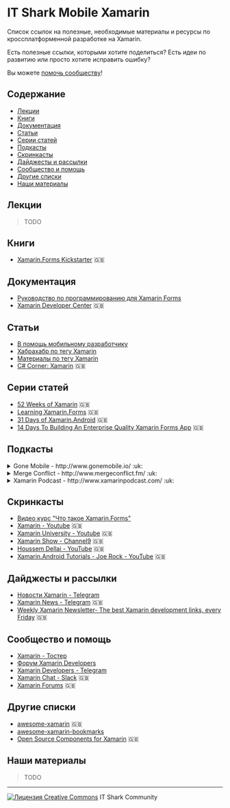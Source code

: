 # IT Shark Mobile Xamarin

Список ссылок на полезные, необходимые материалы и ресурсы по кроссплатформенной разработке на Xamarin.

Есть полезные ссылки, которыми хотите поделиться? Есть идеи по развитию или просто хотите исправить ошибку?

Вы можете [помочь сообществу](https://github.com/it-shark-pro/mobile-xamarin/issues/new)!

## Содержание

- [Лекции](#Лекции)
- [Книги](#Книги)
- [Документация](#Документация)
- [Статьи](#Статьи)
- [Серии статей](#Серии-статей)
- [Подкасты](#Подкасты)
- [Скринкасты](#Скринкасты)
- [Дайджесты и рассылки](#Дайджесты-и-рассылки)
- [Сообщество и помощь](#Сообщество-и-помощь)
- [Другие списки](#Другие-списки)
- [Наши материалы](#Наши-материалы)

## Лекции

> TODO

## Книги
- [Xamarin.Forms Kickstarter](http://www.xforms-kickstarter.com/) :uk:

## Документация
- [Руководство по программированию для Xamarin Forms](https://metanit.com/sharp/xamarin/)
- [Xamarin Developer Center](https://developer.xamarin.com/) :uk:

## Статьи
- [В помощь мобильному разработчику](https://xamdev.ru/)
- [Хабрахабр по тегу Xamarin](https://habrahabr.ru/search/?q=xamarin)
- [Материалы по тегу Xamarin](https://wcoder.github.io/tags/#xamarin)
- [C# Corner: Xamarin](http://www.c-sharpcorner.com/technologies/xamarin) :uk:

## Серии статей
- [52 Weeks of Xamarin](http://jesseliberty.com/?s=52+weeks+of+xamarin) :uk:
- [Learning Xamarin.Forms](http://jesseliberty.com/?s=Learning+Xamarin.Forms) :uk:
- [31 Days of Xamarin.Android](https://blog.falafel.com/31-days-of-xamarin-android/) :uk:
- [14 Days To Building An Enterprise Quality Xamarin Forms App](http://xamarinhelp.com/14-days-to-building-an-enterprise-quality-xamarin-forms-app/) :uk:

## Подкасты
<details><summary>Gone Mobile - http://www.gonemobile.io/ :uk:</summary>
<blockquote>Gone Mobile is a podcast discussing the latest in mobile development, with a healthy bias towards Xamarin technologies. The podcast covers in-depth topics with guests ranging from Android, iOS & Windows development to mobile marketing and design, as well as other mobile or not so mobile related technologies.</blockquote>
</details>

<details><summary>Merge Conflict - http://www.mergeconflict.fm/ :uk:</summary>
<blockquote>Merge Conflict is a weekly discussion with Frank and James on all things development, technology, & more. After years of being friends, Frank and James finally decided to sit down and start a podcast about their lives as mobile developers using Xamarin. Much more than just another mobile development podcast, Merge Conflict, reaches all areas of development including desktop, server, and of course mobile. They also cover fun things happening in the world of technology and gaming and whatever else happens to be on Frank's and James' minds.</blockquote>
</details>

<details><summary>Xamarin Podcast - http://www.xamarinpodcast.com/ :uk:</summary>
<blockquote>Keep up with the latest in mobile development with the official Xamarin podcast. Join your hosts Pierce Boggan and James Montemagno as they discuss the latest and greatest in native cross-platform mobile development in C# with Xamarin.</blockquote>
</details>

## Скринкасты
- [Видео курс "Что такое Xamarin.Forms"](https://itvdn.com/ru/video/xamarin)
- [Xamarin - Youtube](https://www.youtube.com/user/XamarinVideos) :uk:
- [Xamarin University - Youtube](https://www.youtube.com/channel/UCykEmj8H8O0aE6QB1965XCg/videos) :uk:
- [Xamarin Show - Channel9](https://channel9.msdn.com/Shows/XamarinShow) :uk:
- [Houssem Dellai - YouTube](https://www.youtube.com/channel/UCCYR9GpcE3skVnyMU8Wx1kQ) :uk:
- [Xamarin.Android Tutorials - Joe Rock - YouTube](https://www.youtube.com/playlist?list=PLCuRg51-gw5VqYchUekCqxUS9hEZkDf6l) :uk:

## Дайджесты и рассылки
- [Новости Xamarin - Telegram](https://t.me/xamarin_ru)
- [Xamarin News - Telegram](https://t.me/xamarin_news) :uk:
- [Weekly Xamarin Newsletter- The best Xamarin development links, every Friday](http://weeklyxamarin.com/) :uk:

## Сообщество и помощь
- [Xamarin - Тостер](https://toster.ru/tag/xamarin/questions)
- [Форум Xamarin Developers](https://forums.xamdev.ru/)
- [Xamarin Developers - Telegram](https://t.me/xamarin_russia)
- [Xamarin Chat - Slack](https://xamarinchat.slack.com/) :uk:
- [Xamarin Forums](https://forums.xamarin.com/) :uk:

## Другие списки
- [awesome-xamarin](https://github.com/benoitjadinon/awesome-xamarin) :uk:
- [awesome-xamarin-bookmarks](https://github.com/wcoder/awesome-xamarin-bookmarks)
- [Open Source Components for Xamarin](https://github.com/xamarin/XamarinComponents) :uk:

## Наши материалы

> TODO

---
[![Лицензия Creative Commons](https://i.creativecommons.org/l/by/4.0/80x15.png)](http://creativecommons.org/licenses/by/4.0/) IT Shark Community
